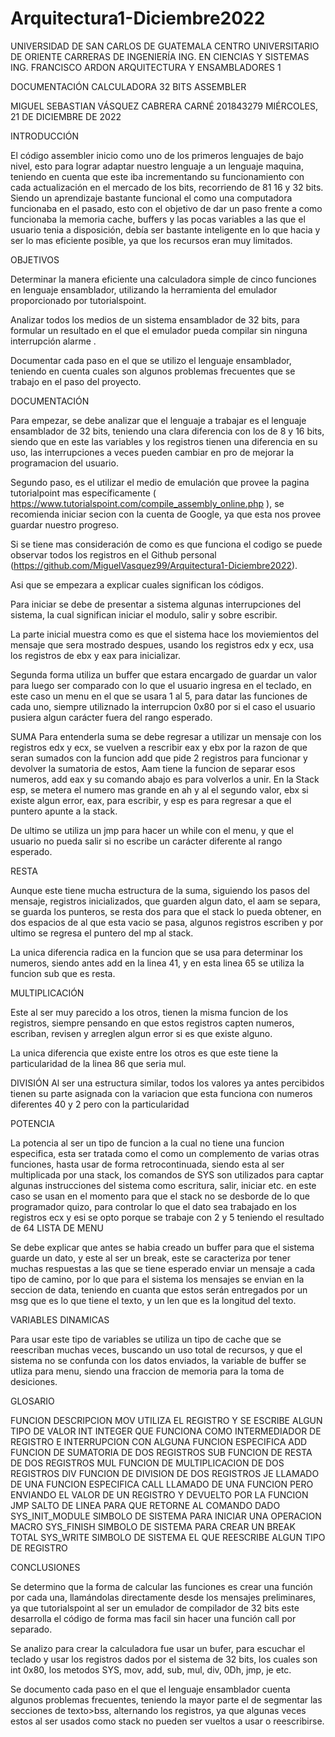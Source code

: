 # Arquitectura1-Diciembre2022
UNIVERSIDAD DE SAN CARLOS DE GUATEMALA
CENTRO UNIVERSITARIO DE ORIENTE
CARRERAS DE INGENIERÍA
ING. EN CIENCIAS Y SISTEMAS
ING. FRANCISCO ARDON 
ARQUITECTURA Y ENSAMBLADORES 1

DOCUMENTACIÓN CALCULADORA 32 BITS ASSEMBLER

MIGUEL SEBASTIAN VÁSQUEZ CABRERA 
CARNÉ 201843279 
MIÉRCOLES, 21 DE  DICIEMBRE DE 2022


INTRODUCCIÓN

El código assembler inicio como uno de los primeros lenguajes de bajo nivel, esto para lograr adaptar nuestro lenguaje a un lenguaje maquina, teniendo en cuenta que este iba incrementando su funcionamiento con cada actualización en el mercado de los bits, recorriendo de 81 16 y 32 bits.
Siendo un aprendizaje bastante funcional el como una computadora funcionaba en el pasado, esto con el objetivo de dar un paso frente a como funcionaba la memoria cache, buffers y las pocas variables a las que el usuario tenia a disposición, debía ser bastante inteligente en lo que hacia y ser lo mas eficiente posible, ya que los recursos eran muy limitados.

OBJETIVOS

Determinar la manera eficiente una calculadora simple de cinco funciones en lenguaje ensamblador, utilizando la herramienta del emulador proporcionado por tutorialspoint.

Analizar todos los medios de un sistema ensamblador de 32 bits, para formular un resultado en el que el emulador pueda compilar sin ninguna interrupción alarme .

Documentar cada paso en el que se utilizo el lenguaje ensamblador, teniendo en cuenta cuales son algunos problemas frecuentes que se trabajo en el paso del proyecto.

DOCUMENTACIÓN

Para empezar, se debe analizar que el lenguaje a trabajar es el lenguaje ensamblador de 32 bits, teniendo una clara diferencia con los de 8 y 16 bits, siendo que en este las variables y los registros tienen una diferencia en su uso, las interrupciones a veces pueden cambiar en pro de mejorar la programacion del usuario.

Segundo paso, es el utilizar el medio de emulación que provee la pagina tutorialpoint mas específicamente ( https://www.tutorialspoint.com/compile_assembly_online.php ), se recomienda iniciar secion con la cuenta de Google, ya que esta nos provee guardar nuestro progreso.

Si se tiene mas consideración de como es que funciona el codigo se puede observar todos los registros en el Github personal (https://github.com/MiguelVasquez99/Arquitectura1-Diciembre2022).

Asi que se empezara a explicar cuales significan los códigos.

 Para iniciar se debe de presentar a sistema algunas interrupciones del sistema, la cual significan iniciar el modulo, salir y sobre escribir.

La parte inicial muestra como es que el sistema hace los moviemientos del mensaje que sera mostrado despues, usando los registros edx y ecx, usa los registros de ebx y eax para inicializar.

Segunda forma utiliza un buffer que estara encargado de guardar un valor para luego ser comparado con lo que el usuario ingresa en el teclado, en este caso un menu en el que se usara 1 al 5, para datar las funciones de cada uno, siempre utiliznado la interrupcion 0x80 por si el caso el usuario pusiera algun carácter fuera del rango esperado.

SUMA
Para entenderla suma se debe regresar a utilizar un mensaje con los registros edx y ecx, se vuelven a rescribir eax y ebx por la razon de que seran sumados con la funcion add que pide 2 registros para funcionar y devolver la sumatoria de estos,
Aam tiene la funcion de separar esos numeros, add eax y su comando abajo es para volverlos a unir.
En la Stack esp, se metera el numero mas grande en ah y al el segundo valor, ebx si existe algun error, eax, para escribir, y esp es para regresar a que el puntero apunte a la stack.

De ultimo se utiliza un jmp para hacer un while con el menu, y que el usuario no pueda salir si no escribe un carácter diferente al rango esperado.


RESTA

Aunque este tiene mucha estructura de la suma, 
siguiendo los pasos del mensaje, registros inicializados, que guarden algun dato,  el aam se separa, se guarda los punteros, se resta dos para que el stack lo pueda obtener, en dos espacios de al que esta vacio se pasa, algunos registros escriben y por ultimo se regresa el puntero del mp al stack.

La unica diferencia radica en la funcion que se usa para determinar los numeros, siendo antes add en la linea 41, y en esta linea 65 se utiliza la funcion sub que es resta.

MULTIPLICACIÓN 

Este al ser muy parecido a los otros, tienen la misma funcion de los registros, siempre pensando en que estos registros capten numeros, escriban, revisen y arreglen algun error si es que existe alguno. 

La unica diferencia que existe entre los otros es que este tiene la particularidad de la linea 86 que seria mul.


DIVISIÓN 
Al ser una estructura similar, todos los valores ya antes percibidos tienen su parte asignada con la variacion que esta funciona con numeros diferentes 40 y 2 pero con la particularidad 


POTENCIA

La potencia al ser un tipo de funcion a la cual no tiene una funcion especifica, esta ser tratada como el como un complemento de varias otras funciones, hasta usar de forma retrocontinuada, siendo esta al ser multiplicada por una stack, los comandos de SYS son utilizados para captar algunas instrucciones del sistema como escritura, salir, iniciar etc. en este caso se usan en el momento para que el stack no se desborde de lo que programador quizo, para controlar lo que el dato sea trabajado en los registros ecx y esi se opto porque se trabaje con 2 y 5 teniendo el resultado de 64
LISTA DE MENU


Se debe explicar que antes se habia creado un buffer para que el sistema guarde un dato, y este al ser un  break, este se caracteriza por tener muchas respuestas a las que se tiene esperado enviar un mensaje a cada tipo de camino, por lo que para el sistema los mensajes se envian en la seccion de data, teniendo en cuanta que estos serán entregados por un msg que es lo que tiene el texto, y un len que es la longitud del texto.			

 VARIABLES DINAMICAS

Para usar este tipo de variables se utiliza un tipo de cache que se reescriban muchas veces, buscando un uso total de recursos, y que el sistema no se confunda con los datos enviados, la variable de buffer se utliza para menu, siendo una fraccion de memoria para la toma de desiciones.



GLOSARIO 

FUNCION
DESCRIPCION
MOV
UTILIZA EL REGISTRO Y SE ESCRIBE ALGUN TIPO DE VALOR
INT
INTEGER QUE FUNCIONA COMO INTERMEDIADOR DE REGISTRO E INTERRUPCION CON ALGUNA FUNCION ESPECIFICA
ADD
FUNCION DE SUMATORIA DE DOS REGISTROS
SUB
FUNCION DE RESTA DE DOS REGISTROS
MUL
FUNCION DE MULTIPLICACION DE DOS REGISTROS
DIV
FUNCION DE DIVISION DE DOS REGISTROS
JE
LLAMADO DE UNA FUNCION ESPECIFICA
CALL
LLAMADO DE UNA FUNCION PERO ENVIANDO EL VALOR DE UN REGISTRO Y DEVUELTO POR LA FUNCION
JMP
SALTO DE LINEA PARA QUE RETORNE AL COMANDO DADO
SYS_INIT_MODULE
SIMBOLO DE SISTEMA PARA INICIAR UNA OPERACION MACRO
SYS_FINISH
SIMBOLO DE SISTEMA PARA CREAR UN BREAK TOTAL
SYS_WRITE
SIMBOLO DE SISTEMA EL QUE REESCRIBE ALGUN TIPO DE REGISTRO 

CONCLUSIONES 

Se determino que la forma de calcular las funciones es crear una función por cada una, llamándolas directamente desde los mensajes preliminares, ya que tutorialspoint al ser un emulador de compilador de 32 bits este desarrolla el código de forma mas facil sin hacer una función call por separado.


Se analizo para crear la calculadora fue usar un bufer, para escuchar el teclado y usar los registros dados por el sistema de 32 bits, los cuales son int 0x80, los metodos SYS, mov, add, sub, mul, div, 0Dh, jmp, je etc.

Se documento cada paso en el que el lenguaje ensamblador cuenta algunos problemas frecuentes, teniendo la mayor parte el de segmentar las secciones de texto>bss, alternando los registros, ya que algunas veces estos al ser usados como stack no pueden ser vueltos a usar o reescribirse. 
